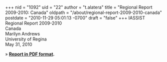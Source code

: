 +++
nid = "1092"
uid = "22"
author = "t.alatera"
title = "Regional Report 2009-2010: Canada"
oldpath = "/about/regional-report-2009-2010-canada"
postdate = "2010-11-29 05:01:13 -0700"
draft = "false"
+++
IASSIST Regional Report 2009-2010\
Canada\
Marilyn Andrews\
University of Regina\
May 31, 2010

» **[Report in PDF
format](http://www.iassistdata.org/file/about/iassist_canadian_regional_report_2009-2010.pdf).**
